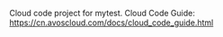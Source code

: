 Cloud code project for mytest. Cloud Code Guide: https://cn.avoscloud.com/docs/cloud_code_guide.html